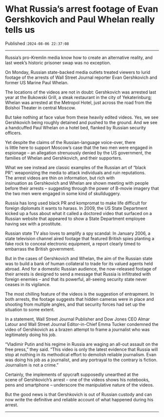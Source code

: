 # What Russia’s arrest footage of Evan Gershkovich and Paul Whelan really tells us

Published :`2024-08-06 22:37:08`

---

Russia’s pro-Kremlin media know how to create an alternative reality, and last week’s historic prisoner swap was no exception.

On Monday, Russian state-backed media outlets treated viewers to lurid footage of the arrests of Wall Street Journal reporter Evan Gershkovich and former US Marine Paul Whelan.

The locations of the videos are not in doubt: Gershkovich was arrested last year at the Bukowski Grill, a steak restaurant in the city of Yekaterinburg; Whelan was arrested at the Metropol Hotel, just across the road from the Bolshoi Theater in central Moscow.

But take nothing at face value from these heavily edited videos. Yes, we see Gershkovich being roughly detained and pushed to the ground. And we see a handcuffed Paul Whelan on a hotel bed, flanked by Russian security officers.

Yet despite the claims of the Russian-language voice-over, there is little here to support Moscow’s case that the two men were engaged in espionage – an allegation strenuously denied by the US government, the families of Whelan and Gershkovich, and their supporters.

What we see instead are classic examples of the Russian art of “black PR”: weaponizing the media to attack individuals and ruin reputations. The arrest videos are thin on information, but rich with insinuation as Gershkovich and Whelan are shown meeting with people before their arrests – suggesting through the power of B-movie imagery that the two men were engaged in some kind of skullduggery.

Russia has long used black PR and kompromat to make life difficult for foreign diplomats it wants to harass. In 2009, the US State Department kicked up a fuss about what it called a doctored video that surfaced on a Russian website that appeared to show a State Department employee having sex with a prostitute.

Russian state TV also loves to amplify a spy scandal: In January 2006, a state television channel aired footage that featured British spies planting a fake rock to conceal electronic equipment, a report clearly timed to embarrass the British government.

But in the cases of Gershkovich and Whelan, the aim of the Russian state was to build a bank of human collateral to trade for its valued agents held abroad. And for a domestic Russian audience, the now-released footage of their arrests is designed to send a message that Russia is infiltrated with foreign enemies – and that its powerful, all-seeing security state never ceases in its vigilance.

The most chilling feature of the videos is the suggestion of entrapment. In both arrests, the footage suggests that hidden cameras were in place and shooting from multiple angles, and that security forces had set up the situation to some extent.

In a statement, Wall Street Journal Publisher and Dow Jones CEO Almar Latour and Wall Street Journal Editor-in-Chief Emma Tucker condemned the video of Gershkovich as a brazen attempt to frame a journalist who was legitimately doing his job.

“Vladimir Putin and his regime in Russia are waging an all-out assault on the free press,” they said. “This video is only the latest evidence that Russia will stop at nothing in its methodical effort to demolish reliable journalism. Evan was doing his job as a journalist, and any portrayal to the contrary is fiction. Journalism is not a crime.”

Certainly, the implements of spycraft supposedly unearthed at the scene of Gershkovich’s arrest – one of the videos shows his notebooks, pens and smartphone – underscore the manipulative nature of the videos.

But the good news is that Gershkovich is out of Russian custody and can now write the definitive and reliable account of what happened during his arrest.

---

